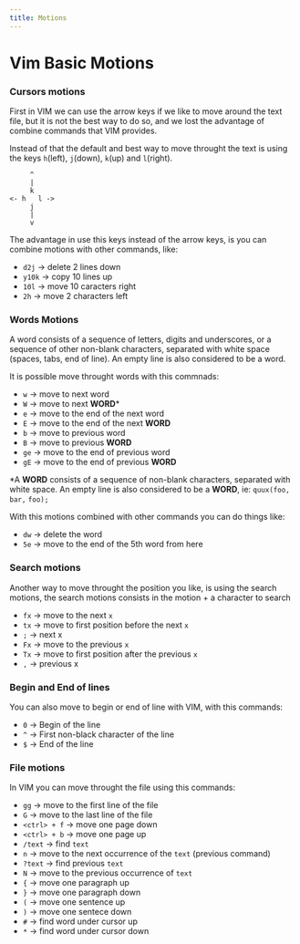 ```yaml
---
title: Motions
---
```


# Vim Basic Motions

### Cursors motions

First in VIM we can use the arrow keys if we like to move around the text file, but it is not the best way to do so,
and we lost the advantage of combine commands that VIM provides.

Instead of that the default and best way to move throught the text is using the keys `h`(left), `j`(down), `k`(up) and `l`(right).

```
     ^ 
     |
     k
<- h   l ->
     j
     |
     v
```
The advantage in use this keys instead of the arrow keys, is you can combine motions with other commands, like:


  - `d2j` -> delete 2 lines down
  - `y10k` -> copy 10 lines up
  - `10l` -> move 10 caracters right
  - `2h`  -> move 2 characters left
 
### Words Motions

A word consists of a sequence of letters, digits and underscores, or a
sequence of other non-blank characters, separated with white space (spaces,
tabs, end of line).  An empty line is also considered to be a word.

It is possible move throught words with this commnads:

  - `w` -> move to next word
  - `W` -> move to next **WORD*** 
  - `e` -> move to the end of the next word
  - `E` -> move to the end of the next **WORD**
  - `b` -> move to previous word 
  - `B` -> move to previous **WORD**
  - `ge` -> move to the end of previous word
  - `gE` -> move to the end of previous **WORD**
  
*A **WORD** consists of a sequence of non-blank characters, separated with white
space.  An empty line is also considered to be a **WORD**, ie: `quux(foo,` `bar,` `foo);`

With this motions combined with other commands you can do things like:

- `dw` -> delete the word
- `5e` -> move to the end of the 5th word from here

### Search motions

Another way to move throught the position you like, is using the search motions, the search motions consists in the 
motion + a character to search
  
  - `fx` -> move to the next `x`
  - `tx` -> move to first position before the next `x`
  - `;` -> next x
  - `Fx` -> move to the previous `x`
  - `Tx` -> move to first position after the previous `x`
  - `,` -> previous x
  
### Begin and End of lines
  
  You can also move to begin or end of line with VIM, with this commands:
  
   - `0` -> Begin of the line
   - `^` -> First non-black character of the line
   - `$` -> End of the line
   
### File motions

In VIM you can move throught the file using this commands:

 - `gg` -> move to the first line of the file
 - `G` -> move to the last line of the file
 - `<ctrl> + f` -> move one page down
 - `<ctrl> + b` -> move one page up
 - `/text` -> find `text`
 - `n` -> move to the next occurrence of the `text` (previous command)
 - `?text` -> find previous `text` 
 - `N` -> move to the previous occurrence of `text`
 - `{` -> move one paragraph up
 - `}` -> move one paragraph down
 - `(` -> move one sentence up
 - `)` -> move one sentece down
 - `#` -> find word under cursor up
 - `*` -> find word under cursor down
 
 
  

